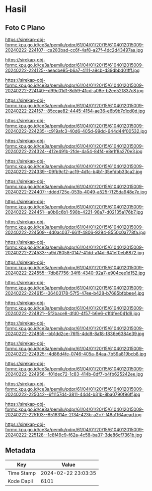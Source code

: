 # Hasil

## Foto C Plano

https://sirekap-obj-formc.kpu.go.id/ce3a/pemilu/pdpr/61/04/01/20/15/6104012015009-20240222-224107--ca283bad-cc6f-4af8-a27f-4dc2d43497aa.jpg

https://sirekap-obj-formc.kpu.go.id/ce3a/pemilu/pdpr/61/04/01/20/15/6104012015009-20240222-224125--aeacbe95-b6a7-4111-a9cb-d39dbbd01fff.jpg

https://sirekap-obj-formc.kpu.go.id/ce3a/pemilu/pdpr/61/04/01/20/15/6104012015009-20240222-224140--d99c01d1-8d59-41cd-a08e-b2ee52f837c8.jpg

https://sirekap-obj-formc.kpu.go.id/ce3a/pemilu/pdpr/61/04/01/20/15/6104012015009-20240222-224157--85ccae82-4445-4154-ae36-e6b9b7c1cd0d.jpg

https://sirekap-obj-formc.kpu.go.id/ce3a/pemilu/pdpr/61/04/01/20/15/6104012015009-20240222-224235--c919afc3-40d6-405d-99dd-644d44f00532.jpg

https://sirekap-obj-formc.kpu.go.id/ce3a/pemilu/pdpr/61/04/01/20/15/6104012015009-20240222-224324--412e491b-2fde-4a54-84f4-e8e1f8a270e3.jpg

https://sirekap-obj-formc.kpu.go.id/ce3a/pemilu/pdpr/61/04/01/20/15/6104012015009-20240222-224339--09fb9cf2-ac19-4d1c-b4b1-35efdbb33ca2.jpg

https://sirekap-obj-formc.kpu.go.id/ce3a/pemilu/pdpr/61/04/01/20/15/6104012015009-20240222-224407--dddd725e-053b-4049-a525-7f25da948e7e.jpg

https://sirekap-obj-formc.kpu.go.id/ce3a/pemilu/pdpr/61/04/01/20/15/6104012015009-20240222-224451--a0b6c6b1-598b-4221-98a7-d02135a176b7.jpg

https://sirekap-obj-formc.kpu.go.id/ce3a/pemilu/pdpr/61/04/01/20/15/6104012015009-20240222-224509--4d0ac037-661f-4806-9294-8550c0a778fa.jpg

https://sirekap-obj-formc.kpu.go.id/ce3a/pemilu/pdpr/61/04/01/20/15/6104012015009-20240222-224533--a9d78058-0147-41dd-a14d-641ef0eb8872.jpg

https://sirekap-obj-formc.kpu.go.id/ce3a/pemilu/pdpr/61/04/01/20/15/6104012015009-20240222-224555--7db87756-34f6-4340-92a7-e904cee1d152.jpg

https://sirekap-obj-formc.kpu.go.id/ce3a/pemilu/pdpr/61/04/01/20/15/6104012015009-20240222-224615--36403178-57f5-47ee-b428-b7685bfbbee4.jpg

https://sirekap-obj-formc.kpu.go.id/ce3a/pemilu/pdpr/61/04/01/20/15/6104012015009-20240222-224821--5f2bace8-dfd0-4f57-b6e6-c1f4fee041d9.jpg

https://sirekap-obj-formc.kpu.go.id/ce3a/pemilu/pdpr/61/04/01/20/15/6104012015009-20240222-224855--bb1dd2ce-76f5-4dd8-8a18-f836e6384e39.jpg

https://sirekap-obj-formc.kpu.go.id/ce3a/pemilu/pdpr/61/04/01/20/15/6104012015009-20240222-224925--4d86d4fe-0746-405a-84aa-7b59a819bcb8.jpg

https://sirekap-obj-formc.kpu.go.id/ce3a/pemilu/pdpr/61/04/01/20/15/6104012015009-20240222-224956--f01dec72-1c83-414b-8df7-b4fb625242ee.jpg

https://sirekap-obj-formc.kpu.go.id/ce3a/pemilu/pdpr/61/04/01/20/15/6104012015009-20240222-225042--6f1157d4-3811-44d4-b31b-8ba0790f96ff.jpg

https://sirekap-obj-formc.kpu.go.id/ce3a/pemilu/pdpr/61/04/01/20/15/6104012015009-20240222-225103--8518314e-2f34-423b-a2c7-f48a1164aead.jpg

https://sirekap-obj-formc.kpu.go.id/ce3a/pemilu/pdpr/61/04/01/20/15/6104012015009-20240222-225128--1c8f49c9-f62a-4c58-ba37-3de86cf7361b.jpg


## Metadata

| Key        | Value               |
| ---------- | ------------------- |
| Time Stamp | 2024-02-22 23:03:35 |
| Kode Dapil | 6101                |



